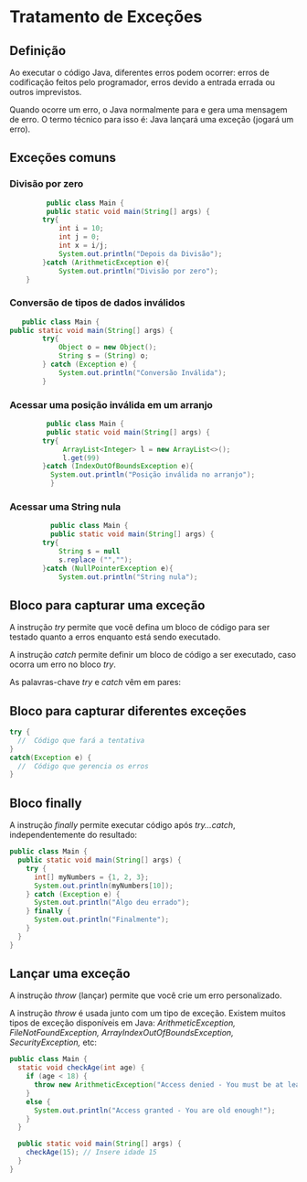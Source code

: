 # Tratamento de Exceções
## Definição

Ao executar o código Java, diferentes erros podem ocorrer: erros de codificação feitos pelo programador, erros devido a entrada errada ou outros imprevistos.

Quando ocorre um erro, o Java normalmente para e gera uma mensagem de erro. O termo técnico para isso é: Java lançará uma exceção (jogará um erro).
      
## Exceções comuns

### Divisão por zero

``` Java      
         public class Main {
	     public static void main(String[] args) {
		try{
			int i = 10;
			int j = 0;
			int x = i/j;
			System.out.println("Depois da Divisão");
		}catch (ArithmeticException e){
			System.out.println("Divisão por zero");
    }
```
          
### Conversão de tipos de dados inválidos

```	Java
   public class Main {
public static void main(String[] args) {
		try{
			Object o = new Object();
			String s = (String) o;
		} catch (Exception e) {
			System.out.println("Conversão Inválida"); 
		}
``` 

### Acessar uma posição inválida em um arranjo

``` Java
	     public class Main {
	     public static void main(String[] args) {
		try{
		     ArrayList<Integer> l = new ArrayList<>();
		     l.get(99)
		}catch (IndexOutOfBoundsException e){
		  System.out.println("Posição inválida no arranjo");
		  }
```
		  
### Acessar uma String nula

``` Java
          public class Main {
          public static void main(String[] args) {
		try{
			String s = null
			s.replace ("","");
		}catch (NullPointerException e){
			System.out.println("String nula");
```
	
## Bloco para capturar uma exceção

A instrução _try_ permite que você defina um bloco de código para ser testado quanto a erros enquanto está sendo executado.

A instrução _catch_ permite definir um bloco de código a ser executado, caso ocorra um erro no bloco _try_.

As palavras-chave _try_ e _catch_ vêm em pares:
          
## Bloco para capturar diferentes exceções


```java
try {
  //  Código que fará a tentativa
}
catch(Exception e) {
  //  Código que gerencia os erros
}

```

## Bloco finally
A instrução _finally_ permite executar código  após _try...catch_, independentemente do resultado:
	
```java
public class Main {
  public static void main(String[] args) {
    try {
      int[] myNumbers = {1, 2, 3};
      System.out.println(myNumbers[10]);
    } catch (Exception e) {
      System.out.println("Algo deu errado");
    } finally {
      System.out.println("Finalmente");
    }
  }
}
```

## Lançar uma exceção

A instrução _throw_ (lançar) permite que você crie um erro personalizado.

A instrução _throw_ é usada junto com um tipo de exceção. Existem muitos tipos de exceção disponíveis em Java:  _ArithmeticException, FileNotFoundException, ArrayIndexOutOfBoundsException, SecurityException,_ etc:

```java
public class Main {
  static void checkAge(int age) {
    if (age < 18) {
      throw new ArithmeticException("Access denied - You must be at least 18 years old.");
    }
    else {
      System.out.println("Access granted - You are old enough!");
    }
  }

  public static void main(String[] args) {
    checkAge(15); // Insere idade 15
  }
}
```

```
